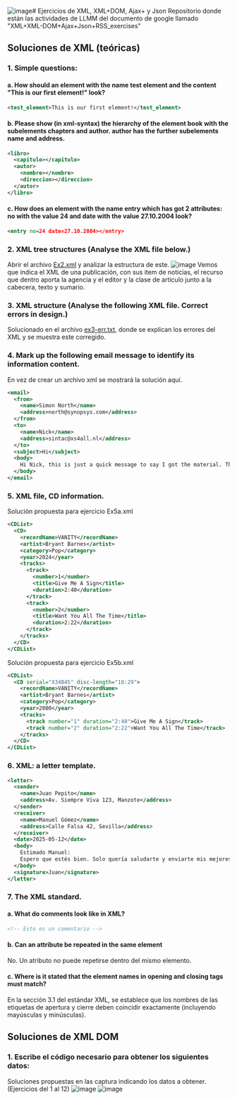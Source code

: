 ![image](https://github.com/user-attachments/assets/097bd5af-1529-4985-9c52-b20f3e0fe5c0)# Ejercicios de XML, XML+DOM, Ajax+ y Json
Repositorio donde están las actividades de LLMM del documento de google llamado "XML+XML-DOM+Ajax+Json+RSS_exercises"

## Soluciones de XML (teóricas)
### 1. Simple questions:
#### a. How should an element with the name test element and the content "This is our first element!" look?
```xml
<test_element>This is our first element!</test_element>
```
#### b. Please show (in xml-syntax) the hierarchy of the element book with the subelements chapters and author. author has the further subelements name and address.
```xml
<libro>
  <capitulo></capitulo>
  <autor>
    <nombre></nombre>
    <direccion></direccion>
  </autor>
</libro>
```
#### c. How does an element with the name entry which has got 2 attributes: no with the value 24 and date with the value 27.10.2004 look?
```xml
<entry no=24 date=27.10.2004></entry>
```
### 2. XML tree structures (Analyse the XML file below.)
Abrir el archivo [Ex2.xml](/XML_Exercises/Ex2.xml) y analizar la estructura de este.
![image](https://github.com/user-attachments/assets/0f09e149-b75f-4da6-a7b9-8c6a74f665e8)
Vemos que indica el XML de una publicación, con sus item de noticias, el recurso que dentro aporta la agencia y el editor y la clase de articulo junto a la cabecera, texto y sumario.
### 3. XML structure (Analyse the following XML file. Correct errors in design.)
Solucionado en el archivo [ex3-err.txt](/XML_Exercises/ex3-err.txt), donde se explican los errores del XML y se muestra este corregido.
### 4. Mark up the following email message to identify its information content.
En vez de crear un archivo xml se mostrará la solución aquí.
```xml
<email>
  <from>
    <name>Simon North</name>
    <address>north@synopsys.com</address>
  </from>
  <to>
    <name>Nick</name>
    <address>sintac@xs4all.nl</address>
  </to>
  <subject>Hi</subject>
  <body>
    Hi Nick, this is just a quick message to say I got the material. Thanks.
  </body>
</email>
```
### 5. XML file, CD information.
Solución propuesta para ejercicio Ex5a.xml
```xml
<CDList>
  <CD>
    <recordName>VANITY</recordName>
    <artist>Bryant Barnes</artist>
    <category>Pop</category>
    <year>2024</year>
    <tracks>
      <track>
        <number>1</number>
        <title>Give Me A Sign</title>
        <duration>2:40</duration>
      </track>
      <track>
        <number>2</number>
        <title>Want You All The Time</title>
        <duration>2:22</duration>
      </track>
    </tracks>
  </CD>
</CDList>
```
Solución propuesta para ejercicio Ex5b.xml
```xml
<CDList>
  <CD serial="X34B45" disc-length="18:29">
    <recordName>VANITY</recordName>
    <artist>Bryant Barnes</artist>
    <category>Pop</category>
    <year>2000</year>
    <tracks>
      <track number="1" duration="2:40">Give Me A Sign</track>
      <track number="2" duration="2:22">Want You All The Time</track>
    </tracks>
  </CD>
</CDList>
```

### 6. XML: a letter template.
```xml
<letter>
  <sender>
    <name>Juan Pepito</name>
    <address>Av. Siempre Viva 123, Manzote</address>
  </sender>
  <receiver>
    <name>Manuel Gómez</name>
    <address>Calle Falsa 42, Sevilla</address>
  </receiver>
  <date>2025-05-12</date>
  <body>
    Estimado Manuel:
    Espero que estés bien. Solo quería saludarte y enviarte mis mejores deseos.
  </body>
  <signature>Juan</signature>
</letter>
```
### 7. The XML standard.
#### a. What do comments look like in XML?
```xml
<!-- Esto es un comentario -->
```
#### b. Can an attribute be repeated in the same element
No. Un atributo no puede repetirse dentro del mismo elemento.
#### c. Where is it stated that the element names in opening and closing tags must match?
En la sección 3.1 del estándar XML, se establece que los nombres de las etiquetas de apertura y cierre deben coincidir exactamente (incluyendo mayúsculas y minúsculas).

## Soluciones de XML DOM
### 1. Escribe el código necesario para obtener los siguientes datos:
Soluciones propuestas en las captura indicando los datos a obtener. (Ejercicios del 1 al 12)
![image](https://github.com/user-attachments/assets/185585fc-0e1a-4c19-800a-70f78a13b6e8)
![image](https://github.com/user-attachments/assets/473bce5c-bbf8-4bda-8c21-b74736a215f2)

